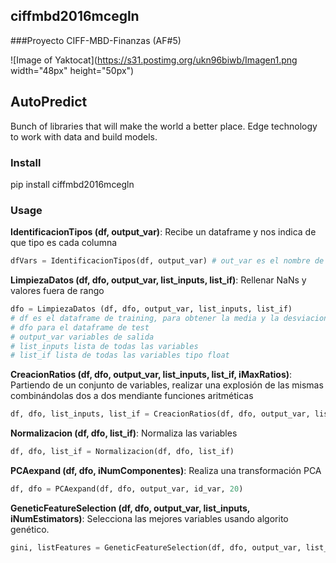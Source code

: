 ## ciffmbd2016mcegln
###Proyecto CIFF-MBD-Finanzas (AF#5)

![Image of Yaktocat](https://s31.postimg.org/ukn96biwb/Imagen1.png width="48px" height="50px")


## AutoPredict

Bunch of libraries that will make the world a better place. Edge technology to work with data and build models.

### Install

pip install ciffmbd2016mcegln

### Usage

**IdentificacionTipos (df, output_var)**: Recibe un dataframe y nos indica de que tipo es cada columna
```python
dfVars = IdentificacionTipos(df, output_var) # out_var es el nombre de la variable target
```

**LimpiezaDatos (df, dfo, output_var, list_inputs, list_if)**:   Rellenar NaNs y valores fuera de rango
```python
dfo = LimpiezaDatos (df, dfo, output_var, list_inputs, list_if)
# df es el dataframe de training, para obtener la media y la desviacion
# dfo para el dataframe de test
# output_var variables de salida
# list_inputs lista de todas las variables
# list_if lista de todas las variables tipo float
```

**CreacionRatios (df, dfo, output_var, list_inputs, list_if, iMaxRatios)**: Partiendo de un conjunto de variables, realizar una explosión de las mismas combinándolas dos a dos mendiante funciones aritméticas
```python
df, dfo, list_inputs, list_if = CreacionRatios(df, dfo, output_var, list_inputs, list_if, 200)

```
**Normalizacion (df, dfo, list_if)**: Normaliza las variables
```python
df, dfo, list_if = Normalizacion(df, dfo, list_if)
```
**PCAexpand (df, dfo, iNumComponentes)**: Realiza una transformación PCA
```python
df, dfo = PCAexpand(df, dfo, output_var, id_var, 20)
```
**GeneticFeatureSelection (df, dfo, output_var, list_inputs, iNumEstimators)**: Selecciona las mejores variables usando algorito genético.
```python
gini, listFeatures = GeneticFeatureSelection(df, dfo, output_var, list_inputs, 20)
```
